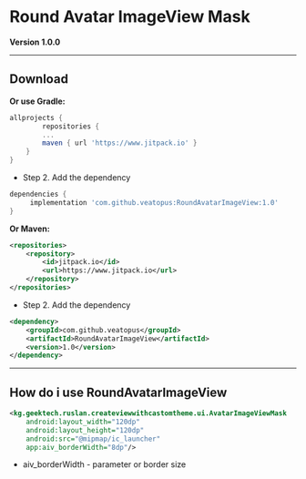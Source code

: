 # Round Avatar ImageView Mask

**Version 1.0.0**

---

## Download

**Or use Gradle:**
```gradle
allprojects {
        repositories {
		...
		maven { url 'https://www.jitpack.io' }
	}
}
```

- Step 2. Add the dependency

```gradle
dependencies {
	 implementation 'com.github.veatopus:RoundAvatarImageView:1.0'
}
```

**Or Maven:**
```xml
<repositories>
	<repository>
	    <id>jitpack.io</id>
	    <url>https://www.jitpack.io</url>
	</repository>
</repositories>
```

- Step 2. Add the dependency

```xml
<dependency>
    <groupId>com.github.veatopus</groupId>
    <artifactId>RoundAvatarImageView</artifactId>
    <version>1.0</version>
</dependency>
```

---

## How do i use RoundAvatarImageView
```xml
<kg.geektech.ruslan.createviewwithcastomtheme.ui.AvatarImageViewMask
    android:layout_width="120dp"
    android:layout_height="120dp"
    android:src="@mipmap/ic_launcher"
    app:aiv_borderWidth="8dp"/>
```

- aiv_borderWidth - parameter or border size
